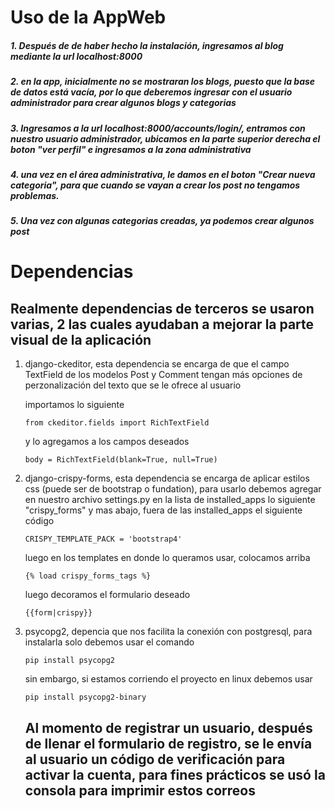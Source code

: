 # Uso de la AppWeb

##### 1. Después de de haber hecho la instalación, ingresamos al blog mediante la url localhost:8000 

##### 2. en la app, inicialmente no se mostraran los blogs, puesto que la base de datos está vacía, por lo que deberemos ingresar con el usuario administrador para crear algunos blogs y categorias

##### 3. Ingresamos a la url **localhost:8000/accounts/login/**, entramos con nuestro usuario administrador, ubicamos en la parte superior derecha el boton "ver perfil" e ingresamos a la zona administrativa 

##### 4. una vez en el área administrativa, le damos en el boton "Crear nueva categoria", para que cuando se vayan a crear los post no tengamos problemas.

##### 5. Una vez con algunas categorias creadas, ya podemos crear algunos post

# Dependencias

## Realmente dependencias de terceros  se usaron varias, 2  las cuales ayudaban a mejorar la parte visual de la aplicación

 1. django-ckeditor, esta dependencia se encarga de que el campo TextField de los modelos Post y Comment tengan más opciones de perzonalización del texto que se le ofrece al usuario

    importamos lo siguiente
    ~~~
    from ckeditor.fields import RichTextField
    ~~~
    y lo agregamos a los campos deseados
    ~~~
    body = RichTextField(blank=True, null=True)
    ~~~


 2. django-crispy-forms, esta dependencia se encarga de aplicar estilos css (puede ser de bootstrap o fundation), para usarlo debemos agregar en nuestro archivo settings.py en la lista de installed_apps lo siguiente "crispy_forms" y mas abajo, fuera de las installed_apps el siguiente código

    ~~~
    CRISPY_TEMPLATE_PACK = 'bootstrap4'
    ~~~

    luego en los templates en donde lo queramos usar, colocamos arriba 
    ~~~
    {% load crispy_forms_tags %}
    ~~~

    luego decoramos el formulario deseado
    ~~~
    {{form|crispy}}
    ~~~

3. psycopg2, depencia que nos facilita la conexión con postgresql, para instalarla solo debemos usar el comando
    ~~~
    pip install psycopg2
    ~~~
    sin embargo, si estamos corriendo el proyecto en linux debemos usar
    ~~~
    pip install psycopg2-binary
    ~~~

    ## Al momento de registrar un usuario, después de llenar el formulario de registro, se le envía al usuario un código de verificación para activar la cuenta, para fines prácticos se usó la consola para imprimir estos correos